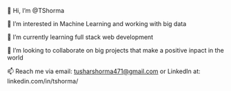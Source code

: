 👋 Hi, I’m @TShorma 

👀 I’m interested in Machine Learning and working with big data

🌱 I’m currently learning full stack web development

💞️ I’m looking to collaborate on big projects that make a positive inpact in the world

📫 Reach me via email: tusharshorma471@gmail.com or LinkedIn at: linkedin.com/in/tshorma/
